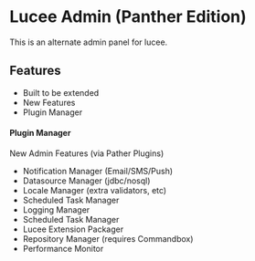 # Lucee Admin (Panther Edition)
This is an alternate admin panel for lucee.

## Features
- Built to be extended
- New Features
- Plugin Manager

#### Plugin Manager

New Admin Features (via Pather Plugins)
- Notification Manager (Email/SMS/Push)
- Datasource Manager (jdbc/nosql)
- Locale Manager (extra validators, etc)
- Scheduled Task Manager
- Logging Manager
- Scheduled Task Manager
- Lucee Extension Packager
- Repository Manager (requires Commandbox)
- Performance Monitor
